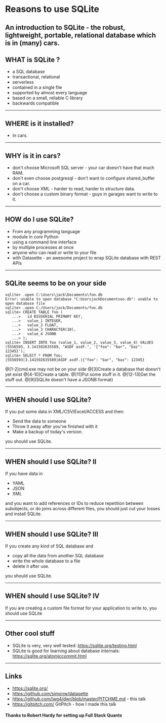 # Reasons to use SQLite
An introduction to SQLite - the robust, lightweight, portable, relational database which is in (many) cars. 
---

## WHAT is SQLite ?
- a SQL database
- transactional, relational
- serverless
- contained in a single file
- supported by almost every language
- based on a small, reliable C library
- backwards compatible

---
## WHERE is it installed?
 - In cars. 

---
## WHY is it in cars?
- don't choose Microsoft SQL server - your car doesn't have that much RAM.
- don't even choose postgresql - don't want to configure shared_buffer on a car.
- don't choose XML - harder to read, harder to structure data.
- don't choose a custom binary format - guys in garages want to write to it.

---
## HOW do I use SQLite?
 - From any programming language
 - module in core Python
 - using a command line interface
 - by multiple processes at once
 - anyone who can read or write to your file
 - with Datasette - an awesome project to wrap SQLite database with REST APIs
 
---
## SQLite seems to be on your side
```
sqlite> .open C:\Users\jack\Documents\foo.db
Error: unable to open database "C:UsersjackDocumentsoo.db": unable to open database file
sqlite> .open C:/Users/jack/Documents/foo.db
sqlite> CREATE TABLE foo (
   ...>   id BIGSERIAL PRIMARY KEY,
   ...>   value_1 INTEGER,
   ...>   value_2 FLOAT,
   ...>   value_3 CHARACTER(10),
   ...>   value_4 JSONB
   ...> );
sqlite> INSERT INTO foo (value_1, value_2, value_3, value_4) VALUES (5556593, 3.141592635589, "ASDF asdf.", '{"foo": "bar", "baz": 12345}');
sqlite> SELECT * FROM foo;
|5556593|3.141592635589|ASDF asdf.|{"foo": "bar", "baz": 12345}
```
@[1-2]cmd.exe may not be on your side
@[3]Create a database that doesn't yet exist
@[4-10]Create a table. 
@[11]Put some stuff in it.
@[12-13]Get the stuff out.
@[9](SQLite doesn't have a JSONB format)
 
---
## WHEN should I use SQLite?
If you put some data in XML/CSV/Excel/ACCESS and then:
 - Send the data to someone
 - Throw it away after you've finished with it
 - Make a backup of today's version.
 
you should use SQLite.

---
## WHEN should I use SQLite? II
If you have data in 
 - YAML
 - JSON
 - XML

and you want to add references or IDs to reduce repetition between subobjects, or do joins across different files, you should just cut your losses and install SQLite.

---
## WHEN should I use SQLite? III
If you create any kind of SQL database and
 - copy all the data from another SQL database
 - write the whole database to a file
 - delete it after use.
 
you should use SQLite.

---
## WHEN should I use SQLite? IV

If you are creating a custom file format for your application to write to, you should use SQLite

--- 
## Other cool stuff
 - SQLite is very, very well tested: https://sqlite.org/testing.html
 - SQLite is good for learning about database internals: https://sqlite.org/atomiccommit.html

---
## Links
 - https://sqlite.org/
 - https://github.com/simonw/datasette
 - https://github.com/jwg4/dwr/blob/master/PITCHME.md - this talk
 - https://gitpitch.com/ GitPitch - how I made this talk
 

#### Thanks to Robert Hardy for setting up Full Stack Quants

